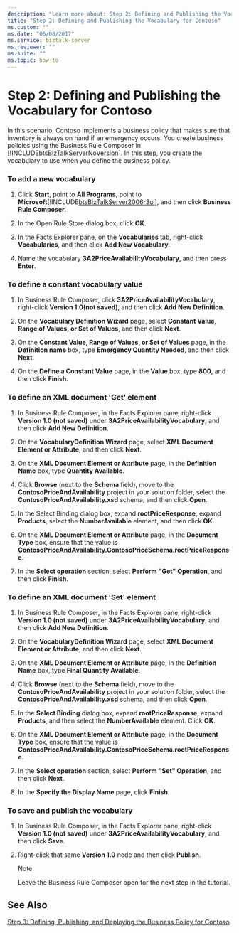 ```yaml
---
description: "Learn more about: Step 2: Defining and Publishing the Vocabulary for Contoso"
title: "Step 2: Defining and Publishing the Vocabulary for Contoso"
ms.custom: ""
ms.date: "06/08/2017"
ms.service: biztalk-server
ms.reviewer: ""
ms.suite: ""
ms.topic: how-to
---
```

# Step 2: Defining and Publishing the Vocabulary for Contoso
In this scenario, Contoso implements a business policy that makes sure that inventory is always on hand if an emergency occurs. You create business policies using the Business Rule Composer in [!INCLUDE[btsBizTalkServerNoVersion](../../includes/btsbiztalkservernoversion-md.md)]. In this step, you create the vocabulary to use when you define the business policy.  
  
### To add a new vocabulary  
  
1. Click **Start**, point to **All Programs**, point to **Microsoft**[!INCLUDE[btsBizTalkServer2006r3ui](../../includes/btsbiztalkserver2006r3ui-md.md)], and then click **Business Rule Composer**.  
  
2. In the Open Rule Store dialog box, click **OK**.  
  
3. In the Facts Explorer pane, on the **Vocabularies** tab, right-click **Vocabularies**, and then click **Add New Vocabulary**.  
  
4. Name the vocabulary **3A2PriceAvailabilityVocabulary**, and then press **Enter**.  
  
### To define a constant vocabulary value  
  
1.  In Business Rule Composer, click **3A2PriceAvailabilityVocabulary**, right-click **Version 1.0(not saved)**, and then click **Add New Definition**.  
  
2.  On the **Vocabulary Definition Wizard** page, select **Constant Value, Range of Values, or Set of Values**, and then click **Next**.  
  
3.  On the **Constant Value, Range of Values, or Set of Values** page, in the **Definition name** box, type **Emergency Quantity Needed**, and then click **Next**.  
  
4.  On the **Define a Constant Value** page, in the **Value** box, type **800**, and then click **Finish**.  
  
### To define an XML document 'Get' element  
  
1.  In Business Rule Composer, in the Facts Explorer pane, right-click **Version 1.0 (not saved)** under **3A2PriceAvailabilityVocabulary**, and then click **Add New Definition**.  
  
2.  On the **VocabularyDefinition Wizard** page, select **XML Document Element or Attribute**, and then click **Next**.  
  
3.  On the **XML Document Element or Attribute** page, in the **Definition Name** box, type **Quantity Available**.  
  
4.  Click **Browse** (next to the **Schema** field), move to the **ContosoPriceAndAvailability** project in your solution folder, select the **ContosoPriceAndAvailability.xsd** schema, and then click **Open**.  
  
5.  In the Select Binding dialog box, expand **rootPriceResponse**, expand **Products**, select the **NumberAvailable** element, and then click **OK**.  
  
6.  On the **XML Document Element or Attribute** page, in the **Document Type** box, ensure that the value is **ContosoPriceAndAvailability.ContosoPriceSchema.rootPriceResponse**.  
  
7.  In the **Select operation** section, select **Perform "Get" Operation**, and then click **Finish**.  
  
### To define an XML document 'Set' element  
  
1.  In Business Rule Composer, in the Facts Explorer pane, right-click **Version 1.0 (not saved)** under **3A2PriceAvailabilityVocabulary**, and then click **Add New Definition**.  
  
2.  On the **VocabularyDefinition Wizard** page, select **XML Document Element or Attribute**, and then click **Next**.  
  
3.  On the **XML Document Element or Attribute** page, in the **Definition Name** box, type **Final Quantity Available**.  
  
4.  Click **Browse** (next to the **Schema** field), move to the **ContosoPriceAndAvailability** project in your solution folder, select the **ContosoPriceAndAvailability.xsd** schema, and then click **Open**.  
  
5.  In the **Select Binding** dialog box, expand **rootPriceResponse**, expand **Products**, and then select the **NumberAvailable** element. Click **OK**.  
  
6.  On the **XML Document Element or Attribute** page, in the **Document Type** box, ensure that the value is **ContosoPriceAndAvailability.ContosoPriceSchema.rootPriceResponse**.  
  
7.  In the **Select operation** section, select **Perform "Set" Operation**, and then click **Next**.  
  
8.  In the **Specify the Display Name** page, click **Finish**.  
  
### To save and publish the vocabulary  
  
1.  In Business Rule Composer, in the Facts Explorer pane, right-click **Version 1.0 (not saved)** under **3A2PriceAvailabilityVocabulary**, and then click **Save**.  
  
2.  Right-click that same **Version 1.0** node and then click **Publish**.  
  
    > [!NOTE]
    >  Leave the Business Rule Composer open for the next step in the tutorial.  
  
## See Also  
 [Step 3: Defining, Publishing, and Deploying the Business Policy for Contoso](../../adapters-and-accelerators/accelerator-rosettanet/step-3-defining-publishing-and-deploying-the-business-policy-for-contoso.md)
